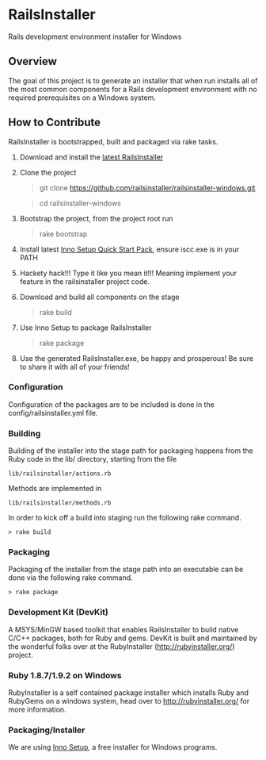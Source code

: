 # RailsInstaller

Rails development environment installer for Windows

## Overview

The goal of this project is to generate an installer that when run installs all
of the most common components for a Rails development environment with no
required prerequisites on a Windows system.

## How to Contribute

RailsInstaller is bootstrapped, built and packaged via rake tasks.

1. Download and install the [latest RailsInstaller](http://railsinstaller.org/)
1. Clone the project

    > git clone https://github.com/railsinstaller/railsinstaller-windows.git

    > cd railsinstaller-windows

1. Bootstrap the project, from the project root run

    > rake bootstrap

1. Install latest
   [Inno Setup Quick Start Pack](http://www.jrsoftware.org/isdl.php#qsp),
   ensure iscc.exe is in your PATH
1. Hackety hack!!! Type it like you mean it!!!
   Meaning implement your feature in the railsinstaller project code.
1. Download and build all components on the stage

    > rake build

1. Use Inno Setup to package RailsInstaller

    > rake package

1. Use the generated RailsInstaller.exe, be happy and prosperous!
   Be sure to share it with all of your friends!

### Configuration

Configuration of the packages are to be included is done in the
config/railsinstaller.yml file.

### Building

Building of the installer into the stage path for packaging happens from
the Ruby code in the lib/ directory, starting from the file

    lib/railsinstaller/actions.rb

Methods are implemented in

    lib/railsinstaller/methods.rb

In order to kick off a build into staging run the following rake command.

    > rake build

### Packaging

Packaging of the installer from the stage path into an executable can be done
via the following rake command.

    > rake package

### Development Kit (DevKit)

A MSYS/MinGW based toolkit that enables RailsInstaller to build native C/C++
packages, both for Ruby and gems. DevKit is built and maintained by the
wonderful folks over at the RubyInstaller (http://rubyinstaller.org/) project.


### Ruby 1.8.7/1.9.2 on Windows

RubyInstaller is a self contained package installer which installs Ruby and
RubyGems on a windows system, head over to http://rubyinstaller.org/ for more
information.

### Packaging/Installer

We are using [Inno Setup](http://www.jrsoftware.org/isinfo.php "Inno Setup"),
a free installer for Windows programs.


